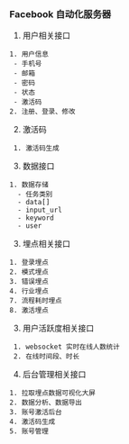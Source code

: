### Facebook 自动化服务器


1. 用户相关接口
```
1. 用户信息
 - 手机号
 - 邮箱
 - 密码
 - 状态
 - 激活码
2. 注册、登录、修改
```
2. 激活码
```
 1. 激活码生成
```
3. 数据接口
```
1. 数据存储
  - 任务类别
  - data[]
  - input_url
  - keyword
  - user
```
3. 埋点相关接口
```
1. 登录埋点
2. 模式埋点
3. 错误埋点
4. 行业埋点
7. 流程耗时埋点
8. 激活埋点

```
3. 用户活跃度相关接口
```
 1. websocket 实时在线人数统计
 2. 在线时间段、时长 

```
4. 后台管理相关接口

```
1. 拉取埋点数据可视化大屏
2. 数据分析、数据导出
3. 账号激活后台
4. 激活码生成
5. 账号管理

```

